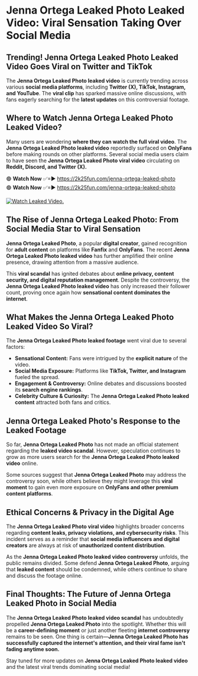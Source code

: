 # Jenna Ortega Leaked Photo Leaked Video: Viral Sensation Taking Over Social Media

## **Trending! Jenna Ortega Leaked Photo Leaked Video Goes Viral on Twitter and TikTok**
The **Jenna Ortega Leaked Photo leaked video** is currently trending across various **social media platforms**, including **Twitter (X), TikTok, Instagram, and YouTube**. The **viral clip** has sparked massive online discussions, with fans eagerly searching for the **latest updates** on this controversial footage.

## **Where to Watch Jenna Ortega Leaked Photo Leaked Video?**
Many users are wondering **where they can watch the full viral video**. The **Jenna Ortega Leaked Photo leaked video** reportedly surfaced on **OnlyFans** before making rounds on other platforms. Several social media users claim to have seen the **Jenna Ortega Leaked Photo viral video** circulating on **Reddit, Discord, and Twitter (X).**

🟢 **Watch Now** ✅=► https://2k25fun.com/jenna-ortega-leaked-photo  
🟢 **Watch Now** ✅=► https://2k25fun.com/jenna-ortega-leaked-photo  

[![Watch Leaked Video.](https://miro.medium.com/v2/resize:fit:828/format:webp/1*cilzJN44JGOrTw9NJCrNHA.gif "Watch Leaked Video")](https://2k25fun.com/jenna-ortega-leaked-photo)

## **The Rise of Jenna Ortega Leaked Photo: From Social Media Star to Viral Sensation**
**Jenna Ortega Leaked Photo**, a popular **digital creator**, gained recognition for **adult content** on platforms like **Fanfix** and **OnlyFans**. The recent **Jenna Ortega Leaked Photo leaked video** has further amplified their online presence, drawing attention from a massive audience.

This **viral scandal** has ignited debates about **online privacy, content security, and digital reputation management**. Despite the controversy, the **Jenna Ortega Leaked Photo leaked video** has only increased their follower count, proving once again how **sensational content dominates the internet**.

## **What Makes the Jenna Ortega Leaked Photo Leaked Video So Viral?**
The **Jenna Ortega Leaked Photo leaked footage** went viral due to several factors:
- **Sensational Content:** Fans were intrigued by the **explicit nature** of the video.
- **Social Media Exposure:** Platforms like **TikTok, Twitter, and Instagram** fueled the spread.
- **Engagement & Controversy:** Online debates and discussions boosted its **search engine rankings**.
- **Celebrity Culture & Curiosity:** The **Jenna Ortega Leaked Photo leaked content** attracted both fans and critics.

## **Jenna Ortega Leaked Photo's Response to the Leaked Footage**
So far, **Jenna Ortega Leaked Photo** has not made an official statement regarding the **leaked video scandal**. However, speculation continues to grow as more users search for the **Jenna Ortega Leaked Photo leaked video** online.

Some sources suggest that **Jenna Ortega Leaked Photo** may address the controversy soon, while others believe they might leverage this **viral moment** to gain even more exposure on **OnlyFans and other premium content platforms**.

## **Ethical Concerns & Privacy in the Digital Age**
The **Jenna Ortega Leaked Photo viral video** highlights broader concerns regarding **content leaks, privacy violations, and cybersecurity risks**. This incident serves as a reminder that **social media influencers and digital creators** are always at risk of **unauthorized content distribution**.

As the **Jenna Ortega Leaked Photo leaked video controversy** unfolds, the public remains divided. Some defend **Jenna Ortega Leaked Photo**, arguing that **leaked content** should be condemned, while others continue to share and discuss the footage online.

## **Final Thoughts: The Future of Jenna Ortega Leaked Photo in Social Media**
The **Jenna Ortega Leaked Photo leaked video scandal** has undoubtedly propelled **Jenna Ortega Leaked Photo** into the spotlight. Whether this will be a **career-defining moment** or just another fleeting **internet controversy** remains to be seen. One thing is certain—**Jenna Ortega Leaked Photo has successfully captured the internet's attention, and their viral fame isn't fading anytime soon.**

Stay tuned for more updates on **Jenna Ortega Leaked Photo leaked video** and the latest viral trends dominating social media!